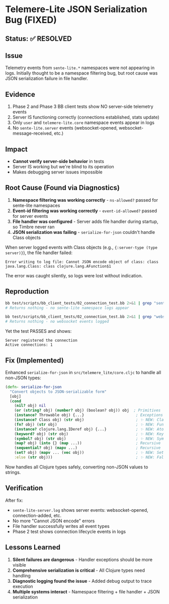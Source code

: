 # Telemere-Lite JSON Serialization Bug (FIXED)

## Status: ✅ RESOLVED

## Issue
Telemetry events from `sente-lite.*` namespaces were not appearing in logs. Initially thought to be a namespace filtering bug, but root cause was JSON serialization failure in file handler.

## Evidence
1. Phase 2 and Phase 3 BB client tests show NO server-side telemetry events
2. Server IS functioning correctly (connections established, stats update)
3. Only `user` and `telemere-lite.core` namespace events appear in logs
4. No `sente-lite.server` events (websocket-opened, websocket-message-received, etc.)

## Impact
- **Cannot verify server-side behavior** in tests
- Server IS working but we're blind to its operation
- Makes debugging server issues impossible

## Root Cause (Found via Diagnostics)
1. **Namespace filtering was working correctly** - `ns-allowed?` passed for sente-lite namespaces
2. **Event-id filtering was working correctly** - `event-id-allowed?` passed for server events
3. **File handler was configured** - Server adds file handler during startup, so Timbre never ran
4. **JSON serialization was failing** - `serialize-for-json` couldn't handle Class objects

When server logged events with Class objects (e.g., `{:server-type (type server)}`), the file handler failed:
```
Error writing to log file: Cannot JSON encode object of class: class java.lang.Class: class clojure.lang.AFunction$1
```

The error was caught silently, so logs were lost without indication.

## Reproduction
```bash
bb test/scripts/bb_client_tests/02_connection_test.bb 2>&1 | grep "sente-lite"
# Returns nothing - no sente-lite namespace logs appear

bb test/scripts/bb_client_tests/02_connection_test.bb 2>&1 | grep "websocket-"
# Returns nothing - no websocket events logged
```

Yet the test PASSES and shows:
```
Server registered the connection
Active connections: 1
```

## Fix (Implemented)
Enhanced `serialize-for-json` in `src/telemere_lite/core.cljc` to handle all non-JSON types:

```clojure
(defn- serialize-for-json
  "Convert objects to JSON-serializable form"
  [obj]
  (cond
    (nil? obj) nil
    (or (string? obj) (number? obj) (boolean? obj)) obj  ; Primitives
    (instance? Throwable obj) {...}                       ; Exceptions
    (instance? Class obj) (str obj)                       ; ✨ NEW: Class objects
    (fn? obj) (str obj)                                   ; ✨ NEW: Functions
    (instance? clojure.lang.IDeref obj) {...}             ; ✨ NEW: Atoms/refs
    (keyword? obj) (str obj)                              ; ✨ NEW: Keywords
    (symbol? obj) (str obj)                               ; ✨ NEW: Symbols
    (map? obj) (into {} (map ...))                        ; Recursive
    (sequential? obj) (mapv ...)                          ; Recursive
    (set? obj) (mapv ... (vec obj))                       ; ✨ NEW: Sets
    :else (str obj)))                                     ; ✨ NEW: Fallback
```

Now handles all Clojure types safely, converting non-JSON values to strings.

## Verification
After fix:
- `sente-lite-server.log` shows server events: websocket-opened, connection-added, etc.
- No more "Cannot JSON encode" errors
- File handler successfully writes all event types
- Phase 2 test shows connection lifecycle events in logs

## Lessons Learned
1. **Silent failures are dangerous** - Handler exceptions should be more visible
2. **Comprehensive serialization is critical** - All Clojure types need handling
3. **Diagnostic logging found the issue** - Added debug output to trace execution
4. **Multiple systems interact** - Namespace filtering + file handler + JSON serialization
